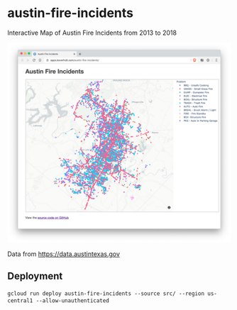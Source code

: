 # austin-fire-incidents

Interactive Map of Austin Fire Incidents from 2013 to 2018

![Austin Fire Incidents](https://github.com/koverholt/austin-fire-incidents/blob/main/images/austin-fire-incidents.png?raw=true)

Data from https://data.austintexas.gov

## Deployment

```
gcloud run deploy austin-fire-incidents --source src/ --region us-central1 --allow-unauthenticated
```

